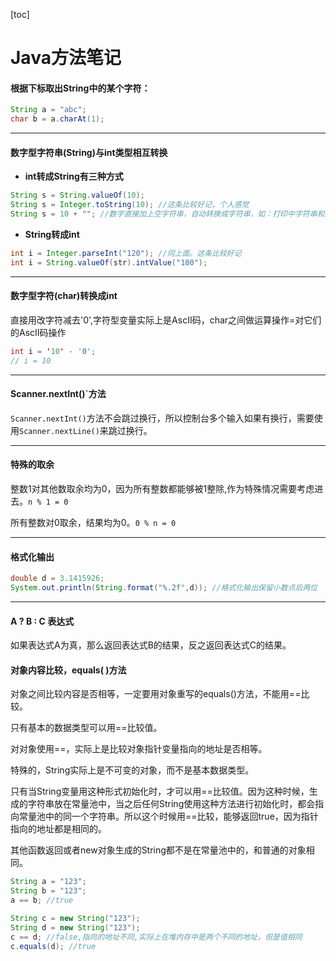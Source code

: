 [toc]

#  Java方法笔记

#### 根据下标取出String中的某个字符：

```java
String a = "abc";
char b = a.charAt(1);
```



***

####  数字型字符串(String)与int类型相互转换

* **int转成String有三种方式**

```java
String s = String.valueOf(10);
String s = Integer.toString(10); //这条比较好记，个人感觉
String s = 10 + ""; //数字直接加上空字符串，自动转换成字符串，如：打印中字符串和数值直接相加
```

* **String转成int**

```java
int i = Integer.parseInt("120"); //同上面。这条比较好记
int i = String.valueOf(str).intValue("100");
```



***

#### 数字型字符(char)转换成int

直接用改字符减去'0',字符型变量实际上是AscII码，char之间做运算操作=对它们的AscII码操作

```java
int i = '10' - '0';
// i = 10
```

***

#### Scanner.nextInt()`方法

`Scanner.nextInt()`方法不会跳过换行，所以控制台多个输入如果有换行，需要使用`Scanner.nextLine()`来跳过换行。



***

#### 特殊的取余

整数1对其他数取余均为0，因为所有整数都能够被1整除,作为特殊情况需要考虑进去。`n % 1 = 0`

所有整数对0取余，结果均为0。`0 % n = 0`



***

#### 格式化输出

```java
double d = 3.1415926;
System.out.println(String.format("%.2f",d)); //格式化输出保留小数点后两位
```



***

#### A ? B : C 表达式

如果表达式A为真，那么返回表达式B的结果，反之返回表达式C的结果。



#### 对象内容比较，equals( )方法

对象之间比较内容是否相等，一定要用对象重写的equals()方法，不能用==比较。

只有基本的数据类型可以用==比较值。

对对象使用==，实际上是比较对象指针变量指向的地址是否相等。

特殊的，String实际上是不可变的对象，而不是基本数据类型。

只有当String变量用这种形式初始化时，才可以用==比较值。因为这种时候，生成的字符串放在常量池中，当之后任何String使用这种方法进行初始化时，都会指向常量池中的同一个字符串。所以这个时候用==比较，能够返回true，因为指针指向的地址都是相同的。

其他函数返回或者new对象生成的String都不是在常量池中的，和普通的对象相同。

```java
String a = "123";
String b = "123";
a == b; //true

String c = new String("123");
String d = new String("123");
c == d; //false,指向的地址不同,实际上在堆内存中是两个不同的地址，但是值相同
c.equals(d); //true
```

